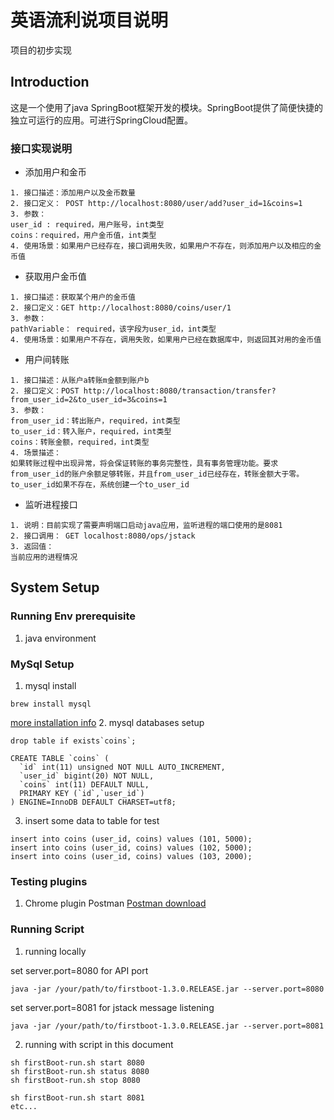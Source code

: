 # 英语流利说项目说明
项目的初步实现
## Introduction
这是一个使用了java SpringBoot框架开发的模块。SpringBoot提供了简便快捷的独立可运行的应用。可进行SpringCloud配置。
### 接口实现说明
- 添加用户和金币
```
1. 接口描述：添加用户以及金币数量
2. 接口定义： POST http://localhost:8080/user/add?user_id=1&coins=1
3. 参数：
user_id : required，用户账号，int类型
coins：required，用户金币值，int类型
4. 使用场景：如果用户已经存在，接口调用失败，如果用户不存在，则添加用户以及相应的金币值

```
- 获取用户金币值
```
1. 接口描述：获取某个用户的金币值
2. 接口定义：GET http://localhost:8080/coins/user/1
3. 参数：
pathVariable： required，该字段为user_id，int类型
4. 使用场景：如果用户不存在，调用失败，如果用户已经在数据库中，则返回其对用的金币值
```
- 用户间转账
```
1. 接口描述：从账户a转账m金额到账户b
2. 接口定义：POST http://localhost:8080/transaction/transfer?from_user_id=2&to_user_id=3&coins=1
3. 参数：
from_user_id：转出账户，required，int类型
to_user_id：转入账户，required，int类型
coins：转账金额，required，int类型
4. 场景描述：
如果转账过程中出现异常，将会保证转账的事务完整性，具有事务管理功能。要求from_user_id的账户余额足够转账，并且from_user_id已经存在，转账金额大于零。to_user_id如果不存在，系统创建一个to_user_id

```
- 监听进程接口
```
1. 说明：目前实现了需要声明端口启动java应用，监听进程的端口使用的是8081
2. 接口调用： GET localhost:8080/ops/jstack
3. 返回值：
当前应用的进程情况
```

## System Setup
### Running Env prerequisite
1. java environment
### MySql Setup
1. mysql install
```
brew install mysql
```
[more installation info](http://www.jianshu.com/p/7a6e431d85bf)
2. mysql databases setup
```
drop table if exists`coins`;
```
```
CREATE TABLE `coins` (
  `id` int(11) unsigned NOT NULL AUTO_INCREMENT,
  `user_id` bigint(20) NOT NULL,
  `coins` int(11) DEFAULT NULL,
  PRIMARY KEY (`id`,`user_id`)
) ENGINE=InnoDB DEFAULT CHARSET=utf8;
```
3. insert some data to table for test
```
insert into coins (user_id, coins) values (101, 5000);
insert into coins (user_id, coins) values (102, 5000);
insert into coins (user_id, coins) values (103, 2000);
```


### Testing plugins
1. Chrome plugin Postman
[Postman download](https://chrome.google.com/webstore/detail/postman/fhbjgbiflinjbdggehcddcbncdddomop?hl=en)

### Running Script
1. running locally

set server.port=8080 for API port
```
java -jar /your/path/to/firstboot-1.3.0.RELEASE.jar --server.port=8080
```
set server.port=8081 for jstack message listening
```
java -jar /your/path/to/firstboot-1.3.0.RELEASE.jar --server.port=8081
```
2. running with script in this document
```
sh firstBoot-run.sh start 8080
sh firstBoot-run.sh status 8080
sh firstBoot-run.sh stop 8080

sh firstBoot-run.sh start 8081
etc...
```
